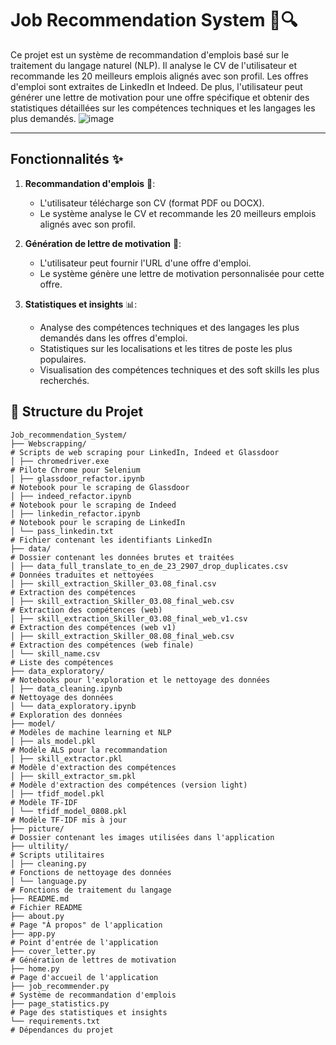 # Job Recommendation System 💼🔍

Ce projet est un système de recommandation d'emplois basé sur le traitement du langage naturel (NLP). Il analyse le CV de l'utilisateur et recommande les 20 meilleurs emplois alignés avec son profil. Les offres d'emploi sont extraites de LinkedIn et Indeed. De plus, l'utilisateur peut générer une lettre de motivation pour une offre spécifique et obtenir des statistiques détaillées sur les compétences techniques et les langages les plus demandés.
![image](https://github.com/user-attachments/assets/e9689be7-eabf-42a6-b4c7-0a20ed36c8fd)

---

## Fonctionnalités ✨

1. **Recommandation d'emplois** 📝:
   - L'utilisateur télécharge son CV (format PDF ou DOCX).
   - Le système analyse le CV et recommande les 20 meilleurs emplois alignés avec son profil.

2. **Génération de lettre de motivation** 💌:
   - L'utilisateur peut fournir l'URL d'une offre d'emploi.
   - Le système génère une lettre de motivation personnalisée pour cette offre.

3. **Statistiques et insights** 📊:
   - Analyse des compétences techniques et des langages les plus demandés dans les offres d'emploi.
   - Statistiques sur les localisations et les titres de poste les plus populaires.
   - Visualisation des compétences techniques et des soft skills les plus recherchés.

## 📂 Structure du Projet

```plaintext
Job_recommendation_System/
├── Webscrapping/                                                           # Scripts de web scraping pour LinkedIn, Indeed et Glassdoor
│ ├── chromedriver.exe                                                      # Pilote Chrome pour Selenium
│ ├── glassdoor_refactor.ipynb                                              # Notebook pour le scraping de Glassdoor
│ ├── indeed_refactor.ipynb                                                 # Notebook pour le scraping de Indeed
│ ├── linkedin_refactor.ipynb                                               # Notebook pour le scraping de LinkedIn
│ └── pass_linkedin.txt                                                     # Fichier contenant les identifiants LinkedIn
├── data/                                                                   # Dossier contenant les données brutes et traitées
│ ├── data_full_translate_to_en_de_23_2907_drop_duplicates.csv              # Données traduites et nettoyées
│ ├── skill_extraction_Skiller_03.08_final.csv                              # Extraction des compétences
│ ├── skill_extraction_Skiller_03.08_final_web.csv                          # Extraction des compétences (web)
│ ├── skill_extraction_Skiller_03.08_final_web_v1.csv                       # Extraction des compétences (web v1)
│ ├── skill_extraction_Skiller_08.08_final_web.csv                          # Extraction des compétences (web finale)
│ └── skill_name.csv                                                        # Liste des compétences
├── data_exploratory/                                                       # Notebooks pour l'exploration et le nettoyage des données
│ ├── data_cleaning.ipynb                                                   # Nettoyage des données
│ └── data_exploratory.ipynb                                                # Exploration des données
├── model/                                                                  # Modèles de machine learning et NLP
│ ├── als_model.pkl                                                         # Modèle ALS pour la recommandation
│ ├── skill_extractor.pkl                                                   # Modèle d'extraction des compétences
│ ├── skill_extractor_sm.pkl                                                # Modèle d'extraction des compétences (version light)
│ ├── tfidf_model.pkl                                                       # Modèle TF-IDF
│ └── tfidf_model_0808.pkl                                                  # Modèle TF-IDF mis à jour
├── picture/                                                                # Dossier contenant les images utilisées dans l'application
├── ultility/                                                               # Scripts utilitaires
│ ├── cleaning.py                                                           # Fonctions de nettoyage des données
│ └── language.py                                                           # Fonctions de traitement du langage
├── README.md                                                               # Fichier README
├── about.py                                                                # Page "À propos" de l'application
├── app.py                                                                  # Point d'entrée de l'application
├── cover_letter.py                                                         # Génération de lettres de motivation
├── home.py                                                                 # Page d'accueil de l'application
├── job_recommender.py                                                      # Système de recommandation d'emplois
├── page_statistics.py                                                      # Page des statistiques et insights
└── requirements.txt                                                        # Dépendances du projet
```
